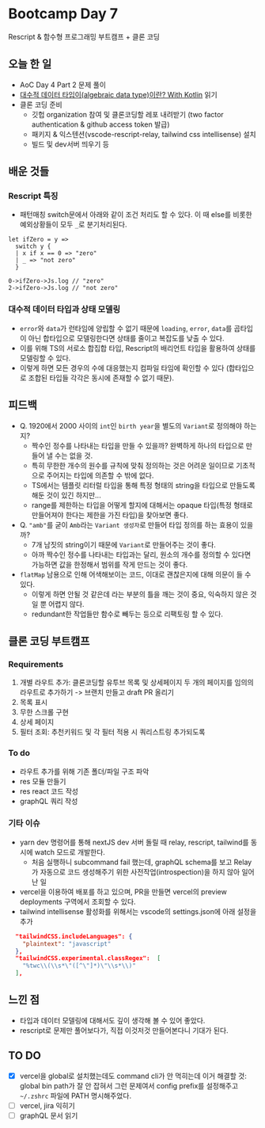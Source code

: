 # Bootcamp Day 7

Rescript & 함수형 프로그래밍 부트캠프 + 클론 코딩 

## 오늘 한 일
- AoC Day 4 Part 2 문제 풀이
- [대수적 데이터 타입이(algebraic data type)이란? With Kotlin](https://green-labs.github.io/algebraic-data-type) 읽기
- 클론 코딩 준비
  - 깃헙 organization 참여 및 클론코딩할 레포 내려받기 (two factor authentication & github access token 발급)
  - 패키지 & 익스텐션(vscode-rescript-relay, tailwind css intellisense) 설치
  - 빌드 및 dev서버 띄우기 등

## 배운 것들

### Rescript 특징
- 패턴매칭 switch문에서 아래와 같이 조건 처리도 할 수 있다. 이 때 else를 비롯한 예외상황들이 모두 `_`로 분기처리된다.
```res
let ifZero = y =>
  switch y {
  | x if x == 0 => "zero"
  | _ => "not zero"
  }

0->ifZero->Js.log // "zero"
2->ifZero->Js.log // "not zero"
```

### 대수적 데이터 타입과 상태 모델링
- `error`와 `data`가 런타임에 양립할 수 없기 때문에 `loading`, `error`, `data`를 곱타입이 아닌 합타입으로 모델링한다면 상태를 줄이고 복잡도를 낮출 수 있다.
- 이를 위해 TS의 서로소 합집합 타입, Rescript의 배리언트 타입을 활용하여 상태를 모델링할 수 있다.
- 이렇게 하면 모든 경우의 수에 대응했는지 컴파일 타임에 확인할 수 있다 (합타입으로 조합된 타입들 각각은 동시에 존재할 수 없기 때문).

## 피드백
- Q. 1920에서 2000 사이의 `int`인 `birth year`을 별도의 `Variant`로 정의해야 하는지? 
  - 짝수인 정수를 나타내는 타입을 만들 수 있을까? 완벽하게 하나의 타입으로 만들어 낼 수는 없을 것. 
  - 특히 무한한 개수의 원수를 규칙에 맞춰 정의하는 것은 어려운 일이므로 기초적으로 주어지는 타입에 의존할 수 밖에 없다.
  - TS에서는 템플릿 리터럴 타입을 통해 특정 형태의 string을 타입으로 만들도록 해둔 것이 있긴 하지만...
  - range를 제한하는 타입을 어떻게 할지에 대해서는 opaque 타입(특정 형태로 만들어져야 한다는 제한을 가진 타입)을 찾아보면 좋다.
- Q. `"amb"`를 굳이 `Amb`라는 `Variant 생성자`로 만들어 타입 정의를 하는 효용이 있을까? 
  - 7개 남짓의 string이기 때문에 `Variant`로 만들어주는 것이 좋다.
  - 아까 짝수인 정수를 나타내는 타입과는 달리, 원소의 개수를 정의할 수 있다면 가능하면 값을 한정해서 범위를 작게 만드는 것이 좋다.
- `flatMap` 남용으로 인해 어색해보이는 코드, 이대로 괜찮은지에 대해 의문이 들 수 있다.
  - 이렇게 하면 안될 것 같은데 라는 부분의 틀을 깨는 것이 중요, 익숙하지 않은 것일 뿐 어렵지 않다.
  - redundant한 작업들만 함수로 빼두는 등으로 리팩토링 할 수 있다.


## 클론 코딩 부트캠프

### Requirements 
1. 개별 라우트 추가: 클론코딩할 유투브 목록 및 상세페이지 두 개의 페이지를 임의의 라우트로 추가하기 -> 브랜치 만들고 draft PR 올리기
2. 목록 표시
3. 무한 스크롤 구현
4. 상세 페이지
5. 필터 조회: 추천키워드 및 각 필터 적용 시 쿼리스트링 추가되도록 

### To do
- 라우트 추가를 위해 기존 폴더/파일 구조 파악
- res 모듈 만들기
- res react 코드 작성
- graphQL 쿼리 작성

### 기타 이슈
- yarn dev 명령어를 통해 nextJS dev 서버 돌릴 때 relay, rescript, tailwind를 동시에 watch 모드로 개발한다.
  - 처음 실행하니 subcommand fail 했는데, graphQL schema를 보고 Relay가 자동으로 코드 생성해주기 위한 사전작업(introspection)을 하지 않아 일어난 일
- vercel을 이용하여 배포를 하고 있으며, PR을 만들면 vercel의 preview deployments 구역에서 조회할 수 있다.
- tailwind intellisense 활성화를 위해서는 vscode의 settings.json에 아래 설정을 추가
```json
  "tailwindCSS.includeLanguages": {
    "plaintext": "javascript"
  },
  "tailwindCSS.experimental.classRegex":  [
    "%twc\\(\\s*\"([^\"]*)\"\\s*\\)"
  ],
```

## 느낀 점
- 타입과 데이터 모델링에 대해서도 깊이 생각해 볼 수 있어 좋았다.
- rescript로 문제만 풀어보다가, 직접 이것저것 만들어본다니 기대가 된다.

## TO DO
- [x] vercel을 global로 설치했는데도 command cli가 안 먹히는데 이거 해결할 것: global bin path가 잘 안 잡혀서 그런 문제여서 config prefix를 설정해주고 `~/.zshrc` 파일에 PATH 명시해주었다.
- [ ] vercel, jira 익히기
- [ ] graphQL 문서 읽기